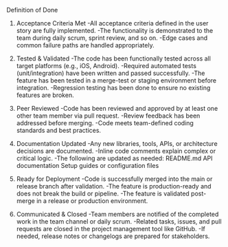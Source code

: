 Definition of Done
1. Acceptance Criteria Met
-All acceptance criteria defined in the user story are fully implemented.
-The functionality is demonstrated to the team during daily scrum, sprint review, and so on.
-Edge cases and common failure paths are handled appropriately.

2. Tested & Validated
-The code has been functionally tested across all target platforms (e.g., iOS, Android).
-Required automated tests (unit/integration) have been written and passed successfully.
-The feature has been tested in a merge-test or staging environment before integration.
-Regression testing has been done to ensure no existing features are broken.

3. Peer Reviewed
-Code has been reviewed and approved by at least one other team member via pull request.
-Review feedback has been addressed before merging.
-Code meets team-defined coding standards and best practices.

 4. Documentation Updated
-Any new libraries, tools, APIs, or architecture decisions are documented.
-Inline code comments explain complex or critical logic.
-The following are updated as needed:
  README.md
  API documentation
  Setup guides or configuration files

 5. Ready for Deployment
-Code is successfully merged into the main or release branch after validation.
-The feature is production-ready and does not break the build or pipeline.
-The feature is validated post-merge in a release or production environment.

6. Communicated & Closed
-Team members are notified of the completed work in the team channel or daily scrum.
-Related tasks, issues, and pull requests are closed in the project management tool like GitHub.
-If needed, release notes or changelogs are prepared for stakeholders.
